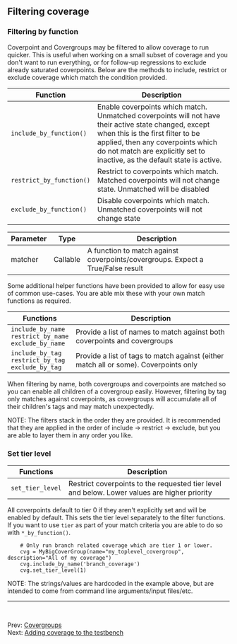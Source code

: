 
<!--
  ~ SPDX-License-Identifier: MIT
  ~ Copyright (c) 2023-2024 Vypercore. All Rights Reserved
  -->

## Filtering coverage

### Filtering by function

Coverpoint and Covergroups may be filtered to allow coverage to run quicker. This is useful when working on a small subset of coverage and you don't want to run everything, or for follow-up regressions to exclude already saturated coverpoints. Below are the methods to include, restrict or exclude coverage which match the condition provided.

| Function  | Description |
|---|---|
| `include_by_function()` | Enable coverpoints which match. Unmatched coverpoints will not have their active state changed, except when this is the first filter to be applied, then any coverpoints which do not match are explicitly set to inactive, as the default state is active. |
| `restrict_by_function()` | Restrict to coverpoints which match. Matched coverpoints will not change state. Unmatched will be disabled |
| `exclude_by_function()` |  Disable coverpoints which match. Unmatched coverpoints will not change state |

| Parameter | Type | Description |
| --- | --- | ---|
| matcher | Callable | A function to match against coverpoints/covergroups. Expect a True/False result |

Some additional helper functions have been provided to allow for easy use of common use-cases. You are able mix these with your own match functions as required.

| Functions | Description |
|---|---|
| `include_by_name`<br>`restrict_by_name`<br>`exclude_by_name` | Provide a list of names to match against both coverpoints and covergroups|
| `include_by_tag`<br>`restrict_by_tag`<br>`exclude_by_tag` | Provide a list of tags to match against (either match all or some). Coverpoints only|

When filtering by name, both covergroups and coverpoints are matched so you can enable all children of a covergroup easily. However, filtering by tag only matches against coverpoints, as covergroups will accumulate all of their children's tags and may match unexpectedly.

NOTE: The filters stack in the order they are provided. It is recommended that they are applied in the order of include -> restrict -> exclude, but you are able to layer them in any order you like.

### Set tier level

| Functions | Description |
|---|---|
| `set_tier_level` | Restrict coverpoints to the requested tier level and below. Lower values are higher priority |

All coverpoints default to tier 0 if they aren't explicitly set and will be enabled by default. This sets the tier level separately to the filter functions. If you want to use `tier` as part of your match criteria you are able to do so with `*_by_function()`.


```
    # Only run branch related coverage which are tier 1 or lower.
    cvg = MyBigCoverGroup(name="my_toplevel_covergroup", description="All of my coverage")
    cvg.include_by_name('branch_coverage')
    cvg.set_tier_level(1)
```
NOTE: The strings/values are hardcoded in the example above, but are intended to come from command line arguments/input files/etc.

---
<br>

Prev: [Covergroups](covergroups.md)
<br>
Next: [Adding coverage to the testbench](add_to_testbench.md)
